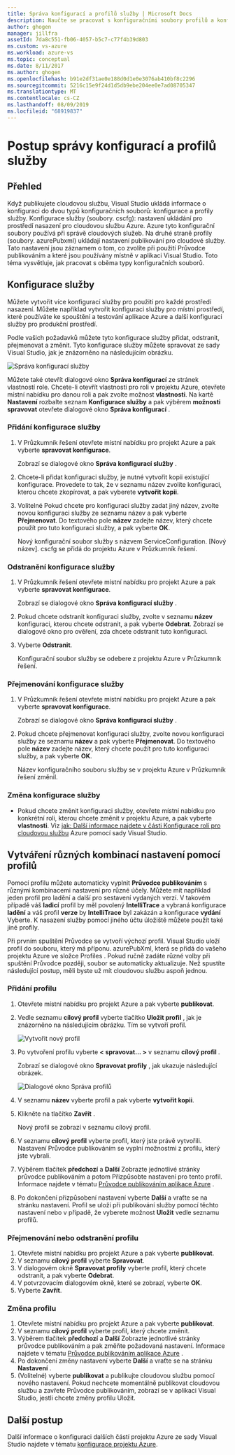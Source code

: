 ```yaml
---
title: Správa konfigurací a profilů služby | Microsoft Docs
description: Naučte se pracovat s konfiguračními soubory profilů a konfigurací služby | nastavení úložišť pro prostředí pro nasazení a nastavení publikování pro cloudové služby.
author: ghogen
manager: jillfra
assetId: 7da8c551-fb06-4057-b5c7-c77f4b39d803
ms.custom: vs-azure
ms.workload: azure-vs
ms.topic: conceptual
ms.date: 8/11/2017
ms.author: ghogen
ms.openlocfilehash: b91e2df31ae0e188d0d1e0e3076ab410bf8c2296
ms.sourcegitcommit: 5216c15e9f24d1d5db9ebe204ee0e7ad08705347
ms.translationtype: MT
ms.contentlocale: cs-CZ
ms.lasthandoff: 08/09/2019
ms.locfileid: "68919837"
---
```

# <a name="how-to-manage-service-configurations-and-profiles"></a>Postup správy konfigurací a profilů služby
## <a name="overview"></a>Přehled
Když publikujete cloudovou službu, Visual Studio ukládá informace o konfiguraci do dvou typů konfiguračních souborů: konfigurace a profily služby. Konfigurace služby (soubory. cscfg): nastavení ukládání pro prostředí nasazení pro cloudovou službu Azure. Azure tyto konfigurační soubory používá při správě cloudových služeb. Na druhé straně profily (soubory. azurePubxml) ukládají nastavení publikování pro cloudové služby. Tato nastavení jsou záznamem o tom, co zvolíte při použití Průvodce publikováním a které jsou používány místně v aplikaci Visual Studio. Toto téma vysvětluje, jak pracovat s oběma typy konfiguračních souborů.

## <a name="service-configurations"></a>Konfigurace služby
Můžete vytvořit více konfigurací služby pro použití pro každé prostředí nasazení. Můžete například vytvořit konfiguraci služby pro místní prostředí, které používáte ke spouštění a testování aplikace Azure a další konfiguraci služby pro produkční prostředí.

Podle vašich požadavků můžete tyto konfigurace služby přidat, odstranit, přejmenovat a změnit. Tyto konfigurace služby můžete spravovat ze sady Visual Studio, jak je znázorněno na následujícím obrázku.

![Správa konfigurací služby](./media/vs-azure-tools-service-configurations-and-profiles-how-to-manage/manage-service-config.png)

Můžete také otevřít dialogové okno **Správa konfigurací** ze stránek vlastností role. Chcete-li otevřít vlastnosti pro roli v projektu Azure, otevřete místní nabídku pro danou roli a pak zvolte možnost **vlastnosti**. Na kartě **Nastavení** rozbalte seznam **Konfigurace služby** a pak výběrem **možnosti spravovat** otevřete dialogové okno **Správa konfigurací** .

### <a name="to-add-a-service-configuration"></a>Přidání konfigurace služby
1. V Průzkumník řešení otevřete místní nabídku pro projekt Azure a pak vyberte **spravovat konfigurace**.

    Zobrazí se dialogové okno **Správa konfigurací služby** .
2. Chcete-li přidat konfiguraci služby, je nutné vytvořit kopii existující konfigurace. Provedete to tak, že v seznamu název zvolíte konfiguraci, kterou chcete zkopírovat, a pak vyberete **vytvořit kopii**.
3. Volitelné Pokud chcete pro konfiguraci služby zadat jiný název, zvolte novou konfiguraci služby ze seznamu název a pak vyberte **Přejmenovat**. Do textového pole **název** zadejte název, který chcete použít pro tuto konfiguraci služby, a pak vyberte **OK**.

    Nový konfigurační soubor služby s názvem ServiceConfiguration. [Nový název]. cscfg se přidá do projektu Azure v Průzkumník řešení.

### <a name="to-delete-a-service-configuration"></a>Odstranění konfigurace služby
1. V Průzkumník řešení otevřete místní nabídku pro projekt Azure a pak vyberte **spravovat konfigurace**.

    Zobrazí se dialogové okno **Správa konfigurací služby** .
2. Pokud chcete odstranit konfiguraci služby, zvolte v seznamu **název** konfiguraci, kterou chcete odstranit, a pak vyberte **Odebrat**. Zobrazí se dialogové okno pro ověření, zda chcete odstranit tuto konfiguraci.
3. Vyberte **Odstranit**.

     Konfigurační soubor služby se odebere z projektu Azure v Průzkumník řešení.

### <a name="to-rename-a-service-configuration"></a>Přejmenování konfigurace služby
1. V Průzkumník řešení otevřete místní nabídku pro projekt Azure a pak vyberte **spravovat konfigurace**.

    Zobrazí se dialogové okno **Správa konfigurací služby** .
2. Pokud chcete přejmenovat konfiguraci služby, zvolte novou konfiguraci služby ze seznamu **název** a pak vyberte **Přejmenovat**. Do textového pole **název** zadejte název, který chcete použít pro tuto konfiguraci služby, a pak vyberte **OK**.

    Název konfiguračního souboru služby se v projektu Azure v Průzkumník řešení změnil.

### <a name="to-change-a-service-configuration"></a>Změna konfigurace služby
* Pokud chcete změnit konfiguraci služby, otevřete místní nabídku pro konkrétní roli, kterou chcete změnit v projektu Azure, a pak vyberte **vlastnosti**. Viz [jak: Další informace najdete v části Konfigurace rolí pro cloudovou službu](vs-azure-tools-configure-roles-for-cloud-service.md) Azure pomocí sady Visual Studio.

## <a name="make-different-setting-combinations-by-using-profiles"></a>Vytváření různých kombinací nastavení pomocí profilů
Pomocí profilu můžete automaticky vyplnit **Průvodce publikováním** s různými kombinacemi nastavení pro různé účely. Můžete mít například jeden profil pro ladění a další pro sestavení vydaných verzí. V takovém případě váš **ladicí** profil by měl povolený **IntelliTrace** a vybraná konfigurace **ladění** a váš profil **verze** by **IntelliTrace** byl zakázán a konfigurace **vydání** Vyberte. K nasazení služby pomocí jiného účtu úložiště můžete použít také jiné profily.

Při prvním spuštění Průvodce se vytvoří výchozí profil. Visual Studio uloží profil do souboru, který má příponu. azurePubXml, která se přidá do vašeho projektu Azure ve složce Profiles . Pokud ručně zadáte různé volby při spuštění Průvodce později, soubor se automaticky aktualizuje. Než spustíte následující postup, měli byste už mít cloudovou službu aspoň jednou.

### <a name="to-add-a-profile"></a>Přidání profilu
1. Otevřete místní nabídku pro projekt Azure a pak vyberte **publikovat**.
2. Vedle seznamu **cílový profil** vyberte tlačítko **Uložit profil** , jak je znázorněno na následujícím obrázku. Tím se vytvoří profil.

    ![Vytvořit nový profil](./media/vs-azure-tools-service-configurations-and-profiles-how-to-manage/create-new-profile.png)
3. Po vytvoření profilu vyberte **< spravovat... >** v seznamu **cílový profil** .

    Zobrazí se dialogové okno **Spravovat profily** , jak ukazuje následující obrázek.

    ![Dialogové okno Správa profilů](./media/vs-azure-tools-service-configurations-and-profiles-how-to-manage/manage-profiles.png)
4. V seznamu **název** vyberte profil a pak vyberte **vytvořit kopii**.
5. Klikněte na tlačítko **Zavřít** .

    Nový profil se zobrazí v seznamu cílový profil.
6. V seznamu **cílový profil** vyberte profil, který jste právě vytvořili. Nastavení Průvodce publikováním se vyplní možnostmi z profilu, který jste vybrali.
7. Výběrem tlačítek **předchozí** a **Další** Zobrazte jednotlivé stránky průvodce publikováním a potom Přizpůsobte nastavení pro tento profil. Informace najdete v tématu [Průvodce publikováním aplikace Azure](http://go.microsoft.com/fwlink/p/?LinkID=623085) .
8. Po dokončení přizpůsobení nastavení vyberte **Další** a vraťte se na stránku nastavení. Profil se uloží při publikování služby pomocí těchto nastavení nebo v případě, že vyberete možnost **Uložit** vedle seznamu profilů.

### <a name="to-rename-or-delete-a-profile"></a>Přejmenování nebo odstranění profilu
1. Otevřete místní nabídku pro projekt Azure a pak vyberte **publikovat**.
2. V seznamu **cílový profil** vyberte **Spravovat**.
3. V dialogovém okně **Spravovat profily** vyberte profil, který chcete odstranit, a pak vyberte **Odebrat**.
4. V potvrzovacím dialogovém okně, které se zobrazí, vyberte **OK**.
5. Vyberte **Zavřít**.

### <a name="to-change-a-profile"></a>Změna profilu
1. Otevřete místní nabídku pro projekt Azure a pak vyberte **publikovat**.
2. V seznamu **cílový profil** vyberte profil, který chcete změnit.
3. Výběrem tlačítek **předchozí** a **Další** Zobrazte jednotlivé stránky průvodce publikováním a pak změňte požadovaná nastavení. Informace najdete v tématu [Průvodce publikováním aplikace Azure](http://go.microsoft.com/fwlink/p/?LinkID=623085) .
4. Po dokončení změny nastavení vyberte **Další** a vraťte se na stránku **Nastavení** .
5. (Volitelné) vyberte **publikovat** a publikujte cloudovou službu pomocí nového nastavení. Pokud nechcete momentálně publikovat cloudovou službu a zavřete Průvodce publikováním, zobrazí se v aplikaci Visual Studio, jestli chcete změny profilu Uložit.

## <a name="next-steps"></a>Další postup
Další informace o konfiguraci dalších částí projektu Azure ze sady Visual Studio najdete v tématu [konfigurace projektu Azure](http://go.microsoft.com/fwlink/p/?LinkID=623075).
